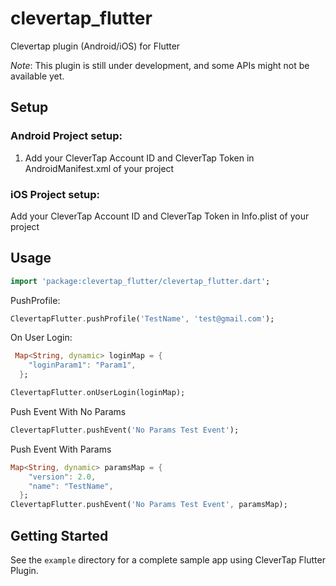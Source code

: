 # clevertap_flutter

Clevertap plugin (Android/iOS) for Flutter

*Note*: This plugin is still under development, and some APIs might not be available yet. 

## Setup

### Android Project setup:

1. Add your CleverTap Account ID and CleverTap Token in AndroidManifest.xml of your project

### iOS Project setup:

 Add your CleverTap Account ID and CleverTap Token in Info.plist of your project

## Usage

```dart
import 'package:clevertap_flutter/clevertap_flutter.dart';
```

PushProfile:

```dart
ClevertapFlutter.pushProfile('TestName', 'test@gmail.com');
```

On User Login:

```dart
 Map<String, dynamic> loginMap = {
    "loginParam1": "Param1",
  };

ClevertapFlutter.onUserLogin(loginMap);
```

Push Event With No Params

```dart
ClevertapFlutter.pushEvent('No Params Test Event');
```

Push Event With Params

```dart
Map<String, dynamic> paramsMap = {
    "version": 2.0,
    "name": "TestName",
  };
ClevertapFlutter.pushEvent('No Params Test Event', paramsMap);
```

## Getting Started

See the `example` directory for a complete sample app using CleverTap Flutter Plugin.

